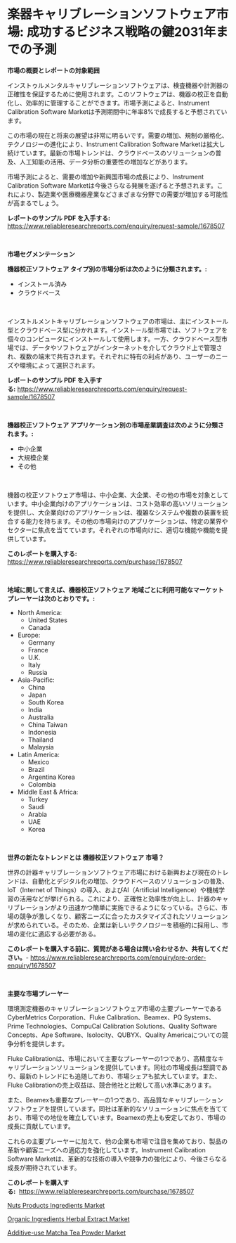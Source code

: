 <p><h1>楽器キャリブレーションソフトウェア市場: 成功するビジネス戦略の鍵2031年までの予測</h1></p><p><strong>市場の概要とレポートの対象範囲</strong></p>
<p><p>インストゥルメンタルキャリブレーションソフトウェアは、検査機器や計測器の正確性を保証するために使用されます。このソフトウェアは、機器の校正を自動化し、効率的に管理することができます。市場予測によると、Instrument Calibration Software Marketは予測期間中に年率8%で成長すると予想されています。</p><p>この市場の現在と将来の展望は非常に明るいです。需要の増加、規制の厳格化、テクノロジーの進化により、Instrument Calibration Software Marketは拡大し続けています。最新の市場トレンドは、クラウドベースのソリューションの普及、人工知能の活用、データ分析の重要性の増加などがあります。</p><p>市場予測によると、需要の増加や新興国市場の成長により、Instrument Calibration Software Marketは今後さらなる発展を遂げると予想されます。これにより、製造業や医療機器産業などさまざまな分野での需要が増加する可能性が高まるでしょう。</p></p>
<p><strong>レポートのサンプル PDF を入手する:</strong> <a href="https://www.reliableresearchreports.com/enquiry/request-sample/1678507">https://www.reliableresearchreports.com/enquiry/request-sample/1678507</a></p>
<p>&nbsp;</p>
<p><strong>市場セグメンテーション</strong></p>
<p><strong>機器校正ソフトウェア タイプ別の市場分析は次のように分類されます。:</strong></p>
<p><ul><li>インストール済み</li><li>クラウドベース</li></ul></p>
<p>&nbsp;</p>
<p><p>インストルメントキャリブレーションソフトウェアの市場は、主にインストール型とクラウドベース型に分かれます。インストール型市場では、ソフトウェアを個々のコンピュータにインストールして使用します。一方、クラウドベース型市場では、データやソフトウェアがインターネットを介してクラウド上で管理され、複数の端末で共有されます。それぞれに特有の利点があり、ユーザーのニーズや環境によって選択されます。</p></p>
<p><strong>レポートのサンプル PDF を入手する:</strong>&nbsp;<a href="https://www.reliableresearchreports.com/enquiry/request-sample/1678507">https://www.reliableresearchreports.com/enquiry/request-sample/1678507</a></p>
<p>&nbsp;</p>
<p><strong> 機器校正ソフトウェア アプリケーション別の市場産業調査は次のように分類されます。:</strong></p>
<p><ul><li>中小企業</li><li>大規模企業</li><li>その他</li></ul></p>
<p>&nbsp;</p>
<p><p>機器の校正ソフトウェア市場は、中小企業、大企業、その他の市場を対象としています。中小企業向けのアプリケーションは、コスト効率の高いソリューションを提供し、大企業向けのアプリケーションは、複雑なシステムや複数の装置を統合する能力を持ちます。その他の市場向けのアプリケーションは、特定の業界やセクターに焦点を当てています。それぞれの市場向けに、適切な機能や機能を提供しています。</p></p>
<p><strong>このレポートを購入する:</strong>&nbsp; <a href="https://www.reliableresearchreports.com/purchase/1678507">https://www.reliableresearchreports.com/purchase/1678507</a></p>
<p>&nbsp;</p>
<p><strong>地域に関して言えば、機器校正ソフトウェア 地域ごとに利用可能なマーケットプレーヤーは次のとおりです。:</strong></p>
<p><ul>
    <li>
        North America:
        <ul>
            <li>United States</li>
            <li>Canada</li>
        </ul>
    </li>
    <li>
        Europe:
        <ul>
            <li>Germany</li>
            <li>France</li>
            <li>U.K.</li>
            <li>Italy</li>
            <li>Russia</li>
        </ul>
    </li>
    <li>
        Asia-Pacific:
        <ul>
            <li>China</li>
            <li>Japan</li>
            <li>South Korea</li>
            <li>India</li>
            <li>Australia</li>
            <li>China Taiwan</li>
            <li>Indonesia</li>
            <li>Thailand</li>
            <li>Malaysia</li>
        </ul>
    </li>
    <li>
        Latin America:
        <ul>
            <li>Mexico</li>
            <li>Brazil</li>
            <li>Argentina Korea</li>
            <li>Colombia</li>
        </ul>
    </li>
    <li>
        Middle East & Africa:
        <ul>
            <li>Turkey</li>
            <li>Saudi</li>
            <li>Arabia</li>
            <li>UAE</li>
            <li>Korea</li>
        </ul>
    </li>
    </ul></p>
<p>&nbsp;</p>
<p><strong>世界の新たなトレンドとは 機器校正ソフトウェア 市場？</strong></p>
<p><p>世界の計器キャリブレーションソフトウェア市場における新興および現在のトレンドは、自動化とデジタル化の増加、クラウドベースのソリューションの普及、IoT（Internet of Things）の導入、およびAI（Artificial Intelligence）や機械学習の活用などが挙げられる。これにより、正確性と効率性が向上し、計器のキャリブレーションがより迅速かつ簡単に実施できるようになっている。さらに、市場の競争が激しくなり、顧客ニーズに合ったカスタマイズされたソリューションが求められている。そのため、企業は新しいテクノロジーを積極的に採用し、市場の変化に適応する必要がある。</p></p>
<p><strong>このレポートを購入する前に、質問がある場合は問い合わせるか、共有してください。</strong>- <a href="https://www.reliableresearchreports.com/enquiry/pre-order-enquiry/1678507">https://www.reliableresearchreports.com/enquiry/pre-order-enquiry/1678507</a></p>
<p>&nbsp;</p>
<p><strong>主要な市場プレーヤー</strong></p>
<p><p>環境測定機器のキャリブレーションソフトウェア市場の主要プレーヤーであるCyberMetrics Corporation、Fluke Calibration、Beamex、PQ Systems、Prime Technologies、CompuCal Calibration Solutions、Quality Software Concepts、Ape Software、Isolocity、QUBYX、Quality Americaについての競争分析を提供します。</p><p>Fluke Calibrationは、市場において主要なプレーヤーの1つであり、高精度なキャリブレーションソリューションを提供しています。同社の市場成長は堅調であり、最新のトレンドにも追随しており、市場シェアも拡大しています。また、Fluke Calibrationの売上収益は、競合他社と比較して高い水準にあります。</p><p>また、Beamexも重要なプレーヤーの1つであり、高品質なキャリブレーションソフトウェアを提供しています。同社は革新的なソリューションに焦点を当てており、市場での地位を確立しています。Beamexの売上も安定しており、市場の成長に貢献しています。</p><p>これらの主要プレーヤーに加えて、他の企業も市場で注目を集めており、製品の革新や顧客ニーズへの適応力を強化しています。Instrument Calibration Software Marketは、革新的な技術の導入や競争力の強化により、今後さらなる成長が期待されています。</p></p>
<p><strong>このレポートを購入する:</strong>&nbsp;&nbsp;<a href="https://www.reliableresearchreports.com/purchase/1678507">https://www.reliableresearchreports.com/purchase/1678507</a></p>
<p><p><a href="https://view.publitas.com/reportprime-1/nuts-products-ingredients-market-size-focuses-on-market-dynamics-in-depth-analysis-and-future-projections-of-its-market-forecasted-for-period-from-2024-to-2031/">Nuts Products Ingredients Market</a></p><p><a href="https://github.com/nicholepatriciadoylenwnrjr0/Market-Research-Report-List-1/blob/main/organic-ingredients-herbal-extract-market.md">Organic Ingredients Herbal Extract Market</a></p><p><a href="https://view.publitas.com/reportprime-1/additive-use-matcha-tea-powder-market-research-report-provides-thorough-industry-overview-which-offers-an-in-depth-analysis-of-product-trends-and-new-market-divisions/">Additive-use Matcha Tea Powder Market</a></p></p>